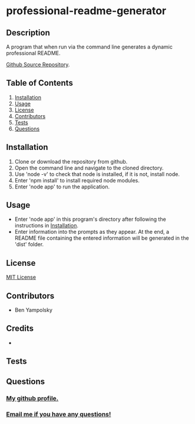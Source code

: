 # professional-readme-generator

## Description 

A program that when run via the command line generates a dynamic professional README.

[Github  Source Repository](https://github.com/byampols/professional-readme-generator).

## Table of Contents

1. [Installation](#installation)
2. [Usage](#usage)
3. [License](#license)
4. [Contributors](#contributors)
5. [Tests](#tests)
6. [Questions](#questions)

## Installation

1. Clone or download the repository from github.
2. Open the command line and navigate to the cloned directory.
3. Use 'node -v' to check that node is installed, if it is not, install node.
4. Enter 'npm install' to install required node modules.
5. Enter 'node app' to run the application.

## Usage 

* Enter 'node app' in this program's directory after following the instructions in [Installation](#installation).
* Enter information into the prompts as they appear. At the end, a README file containing the entered information will be generated in the 'dist' folder. 

## License 

[MIT License](LICENSE)

## Contributors 

* Ben Yampolsky

## Credits <!--don't use this in the actual thing-->

* 

## Tests 



## Questions 

### [My github profile.](https://github.com/byampols)
### [Email me if you have any questions!](byampols@alumni.cmu.edu)


